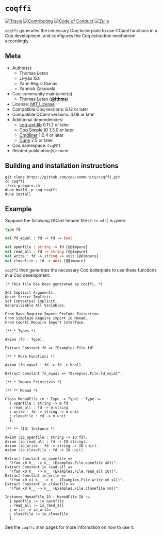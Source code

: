 # `coqffi`

[![Travis][travis-shield]][travis-link]
[![Contributing][contributing-shield]][contributing-link]
[![Code of Conduct][conduct-shield]][conduct-link]
[![Zulip][zulip-shield]][zulip-link]

[travis-shield]: https://travis-ci.com/coq-community/coqffi.svg?branch=main
[travis-link]: https://travis-ci.com/coq-community/coqffi/builds

[contributing-shield]: https://img.shields.io/badge/contributions-welcome-%23f7931e.svg
[contributing-link]: https://github.com/coq-community/manifesto/blob/master/CONTRIBUTING.md

[conduct-shield]: https://img.shields.io/badge/%E2%9D%A4-code%20of%20conduct-%23f15a24.svg
[conduct-link]: https://github.com/coq-community/manifesto/blob/master/CODE_OF_CONDUCT.md

[zulip-shield]: https://img.shields.io/badge/chat-on%20zulip-%23c1272d.svg
[zulip-link]: https://coq.zulipchat.com/#narrow/stream/237663-coq-community-devs.20.26.20users



`coqffi` generates the necessary Coq boilerplate to use OCaml functions in a
Coq development, and configures the Coq extraction mechanism accordingly.

## Meta

- Author(s):
  - Thomas Letan
  - Li-yao Xia
  - Yann Régis-Gianas
  - Yannick Zakowski
- Coq-community maintainer(s):
  - Thomas Letan ([**@lthms**](https://github.com/lthms))
- License: [MIT License](LICENSE)
- Compatible Coq versions: 8.12 or later
- Compatible OCaml versions: 4.08 or later
- Additional dependencies:
  - [coq-ext-lib](https://github.com/coq-community/coq-ext-lib) 0.11.2 or later
  - [Coq Simple IO](https://github.com/Lysxia/coq-simple-io) 1.3.0 or later
  - [Cmdliner](http://erratique.ch/software/cmdliner) 1.0.4 or later
  - [Dune](https://dune.build) 2.5 or later
- Coq namespace: `CoqFFI`
- Related publication(s): none

## Building and installation instructions

 ``` shell
 git clone https://github.com/coq-community/coqffi.git
 cd coqffi
 ./src-prepare.sh
 dune build -p coq-coqffi
 dune install
 ```

## Example

Suppose the following OCaml header file (`file.mli`) is given:

```ocaml
type fd

val fd_equal : fd -> fd -> bool

val openfile : string -> fd [@@impure]
val read_all : fd -> string [@@impure]
val write : fd -> string -> unit [@@impure]
val closefile : fd -> unit [@@impure]
```

`coqffi` then generates the necessary Coq boilerplate to use these
functions in a Coq development:

```coq
(* This file has been generated by coqffi. *)

Set Implicit Arguments.
Unset Strict Implicit.
Set Contextual Implicit.
Generalizable All Variables.

From Base Require Import Prelude Extraction.
From SimpleIO Require Import IO_Monad.
From CoqFFI Require Import Interface.

(** * Types *)

Axiom (fd : Type).

Extract Constant fd => "Examples.File.fd".

(** * Pure Functions *)

Axiom (fd_equal : fd -> fd -> bool).

Extract Constant fd_equal => "Examples.File.fd_equal".

(** * Impure Primitives *)

(** ** Monad *)

Class MonadFile (m : Type -> Type) : Type :=
  { openfile : string -> m fd
  ; read_all : fd -> m string
  ; write : fd -> string -> m unit
  ; closefile : fd -> m unit
  }.

(** ** [IO] Instance *)

Axiom (io_openfile : string -> IO fd).
Axiom (io_read_all : fd -> IO string).
Axiom (io_write : fd -> string -> IO unit).
Axiom (io_closefile : fd -> IO unit).

Extract Constant io_openfile =>
  "(fun x0 k__ -> k__ (Examples.File.openfile x0))".
Extract Constant io_read_all =>
  "(fun x0 k__ -> k__ (Examples.File.read_all x0))".
Extract Constant io_write =>
  "(fun x0 x1 k__ -> k__ (Examples.File.write x0 x1))".
Extract Constant io_closefile =>
  "(fun x0 k__ -> k__ (Examples.File.closefile x0))".

Instance MonadFile_IO : MonadFile IO :=
  { openfile := io_openfile
  ; read_all := io_read_all
  ; write := io_write
  ; closefile := io_closefile
  }.
```

See the `coqffi` man pages for more information on how to use it.
